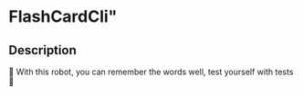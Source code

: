 # FlashCardCli"

## Description
🧠 With this robot, you can remember the words well, test yourself with tests 🧠

